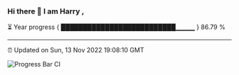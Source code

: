 ### Hi there 👋 I am Harry , 

⏳ Year progress { ██████████████████████████▁▁▁▁ } 86.79 %

---

⏰ Updated on Sun, 13 Nov 2022 19:08:10 GMT

![Progress Bar CI](https://github.com/duykhang68/duykhang68/workflows/Progress%20Bar%20CI/badge.svg)

